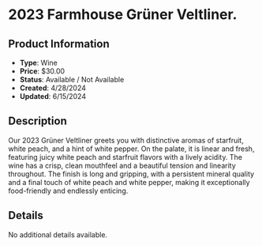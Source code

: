 # 2023 Farmhouse Grüner Veltliner.

## Product Information
- **Type**: Wine
- **Price**: $30.00
- **Status**: Available / Not Available
- **Created**: 4/28/2024
- **Updated**: 6/15/2024

## Description
<p>Our 2023 Gr&uuml;ner Veltliner greets you with distinctive aromas of starfruit, white peach, and a hint of white pepper. On the palate, it is linear and fresh, featuring juicy white peach and starfruit flavors with a lively acidity. The wine has a crisp, clean mouthfeel and a beautiful tension and linearity throughout. The finish is long and gripping, with a persistent mineral quality and a final touch of white peach and white pepper, making it exceptionally food-friendly and endlessly enticing.</p>



## Details
No additional details available.
